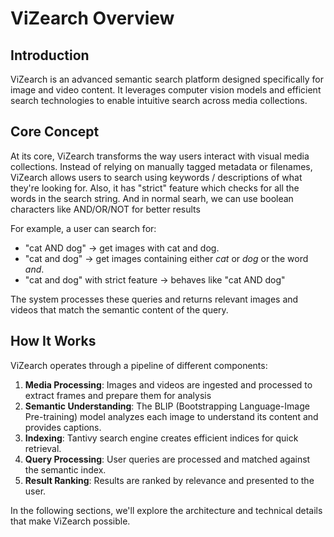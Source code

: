 # ViZearch Overview

## Introduction

ViZearch is an advanced semantic search platform designed specifically for image and video content. It leverages computer vision models and efficient search technologies to enable intuitive search across media collections.

## Core Concept

At its core, ViZearch transforms the way users interact with visual media collections. Instead of relying on manually tagged metadata or filenames, ViZearch allows users to search using keywords / descriptions of what they're looking for.
Also, it has "strict" feature which checks for all the words in the search string.
And in normal searh, we can use boolean characters like AND/OR/NOT for better results

For example, a user can search for:

- "cat AND dog" -> get images with cat and dog.
-  "cat and dog" -> get images containing either *cat* or *dog* or the word *and*.
- "cat and dog" with strict feature -> behaves like "cat AND dog"

The system processes these queries and returns relevant images and videos that match the semantic content of the query.

## How It Works

ViZearch operates through a pipeline of different components:

1. **Media Processing**: Images and videos are ingested and processed to extract frames and prepare them for analysis
2. **Semantic Understanding**: The BLIP (Bootstrapping Language-Image Pre-training) model analyzes each image to understand its content and provides captions.
3. **Indexing**: Tantivy search engine creates efficient indices for quick retrieval.
4. **Query Processing**: User queries are processed and matched against the semantic index.
5. **Result Ranking**: Results are ranked by relevance and presented to the user.


In the following sections, we'll explore the architecture and technical details that make ViZearch possible.
